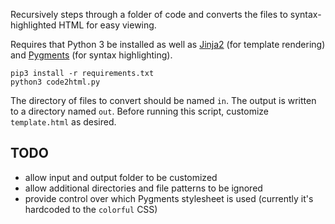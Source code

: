 Recursively steps through a folder of code and converts the files to
syntax-highlighted HTML for easy viewing.

Requires that Python 3 be installed as well as [Jinja2](http://jinja.pocoo.org)
(for template rendering) and [Pygments](http://pygments.org) (for syntax
highlighting).

    pip3 install -r requirements.txt
    python3 code2html.py

The directory of files to convert should be named `in`. The output is written
to a directory named `out`. Before running this script, customize
`template.html` as desired.

## TODO

- allow input and output folder to be customized
- allow additional directories and file patterns to be ignored
- provide control over which Pygments stylesheet is used (currently it's
  hardcoded to the `colorful` CSS)
